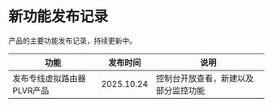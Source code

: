 # 新功能发布记录

 产品的主要功能发布记录，持续更新中。 

| 功能            | 发布时间        | 说明   |
| -------- | ----- | -------------- |
| 发布专线虚拟路由器PLVR产品       | 2025.10.24 | 控制台开放查看，新建以及部分监控功能|








